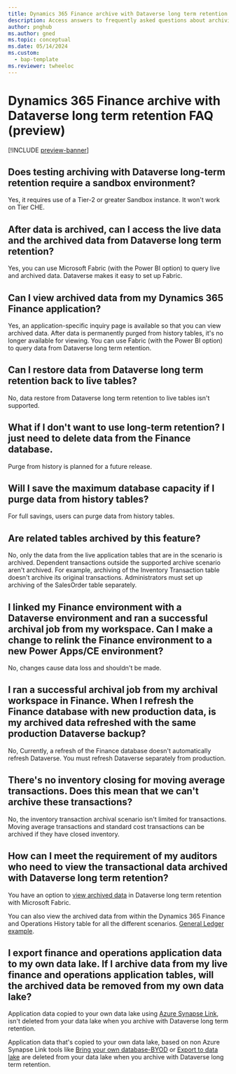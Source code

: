 ```yaml
---
title: Dynamics 365 Finance archive with Dataverse long term retention FAQ (preview)
description: Access answers to frequently asked questions about archiving data in Microsoft Dynamics 365 Finance with Dataverse.
author: pnghub
ms.author: gned
ms.topic: conceptual
ms.date: 05/14/2024
ms.custom: 
  - bap-template
ms.reviewer: twheeloc
---
```


# Dynamics 365 Finance archive with Dataverse long term retention FAQ (preview)

[!INCLUDE [preview-banner](../../../supply-chain/includes/preview-banner.md)]

## Does testing archiving with Dataverse long-term retention require a sandbox environment?

Yes, it requires use of a Tier-2 or greater Sandbox instance. It won't work on Tier CHE. 

## After data is archived, can I access the live data and the archived data from Dataverse long term retention?

Yes, you can use Microsoft Fabric (with the Power BI option) to query live and archived data. Dataverse makes it easy to set up Fabric.

## Can I view archived data from my Dynamics 365 Finance application?

Yes, an application-specific inquiry page is available so that you can view archived data. After data is permanently purged from history tables, it's no longer available for viewing. You can use Fabric (with the Power BI option) to query data from Dataverse long term retention.

## Can I restore data from Dataverse long term retention back to live tables?

No, data restore from Dataverse long term retention to live tables isn't supported. 

## What if I don't want to use long-term retention? I just need to delete data from the Finance database.

Purge from history is planned for a future release.

## Will I save the maximum database capacity if I purge data from history tables?

For full savings, users can purge data from history tables.

## Are related tables archived by this feature?

No, only the data from the live application tables that are in the scenario is archived. Dependent transactions outside the supported archive scenario aren't archived. For example, archiving of the Inventory Transaction table doesn't archive its original transactions. Administrators must set up archiving of the SalesOrder table separately.

## I linked my Finance environment with a Dataverse environment and ran a successful archival job from my workspace. Can I make a change to relink the Finance environment to a new Power Apps/CE environment?

No, changes cause data loss and shouldn't be made.

## I ran a successful archival job from my archival workspace in Finance. When I refresh the Finance database with new production data, is my archived data refreshed with the same production Dataverse backup?

No, Currently, a refresh of the Finance database doesn't automatically refresh Dataverse. You must refresh Dataverse separately from production.

## There's no inventory closing for moving average transactions. Does this mean that we can't archive these transactions?

No, the inventory transaction archival scenario isn't limited for transactions. Moving average transactions and standard cost transactions can be archived if they have closed inventory.

## How can I meet the requirement of my auditors who need to view the transactional data archived with Dataverse long term retention?

You have an option to [view archived data](archive-view.md) in Dataverse long term retention with Microsoft Fabric.

You can also view the archived data from within the Dynamics 365 Finance and Operations History table for all the different scenarios. [General Ledger example](archive-gl.md#view-historical-data-from-the-history-table).

## I export finance and operations application data to my own data lake. If I archive data from my live finance and operations application tables, will the archived data be removed from my own data lake?

Application data copied to your own data lake using [Azure Synapse Link](/power-apps/maker/data-platform/azure-synapse-link-select-fno-data), isn't deleted from your data lake when you archive with Dataverse long term retention.

Application data that's copied to your own data lake, based on non Azure Synapse Link tools like [Bring your own database-BYOD](../analytics/export-entities-to-your-own-database.md) or [Export to data lake](../data-entities/finance-data-azure-data-lake.md) are deleted from your data lake when you archive with Dataverse long term retention.




